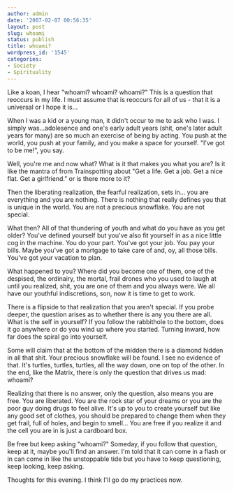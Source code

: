 ```yaml
---
author: admin
date: '2007-02-07 00:56:35'
layout: post
slug: whoami
status: publish
title: whoami?
wordpress_id: '1545'
categories:
- Society
- Spirituality
---
```

Like a koan, I hear "whoami? whoami? whoami?" This is a question that reoccurs in my life. I must assume that is reoccurs for all of us - that it is a universal or I hope it is...

When I was a kid or a young man, it didn't occur to me to ask who I was. I simply was...adolesence and one's early adult years (shit, one's later adult years for many) are so much an exercise of being by acting. You push at the world, you push at your family, and you make a space for yourself. "I've got to be me!", you say.

Well, you're me and now what? What is it that makes you what you are? Is it like the mantra of from Trainspotting about "Get a life. Get a job. Get a nice flat. Get a girlfriend." or is there more to it?

Then the liberating realization, the fearful realization, sets in... you are everything and you are nothing. There is nothing that really defines you that is unique in the world. You are not a precious snowflake. You are not special.

What then? All of that thundering of youth and what do you have as you get older? You've defined yourself but you've also fit yourself in as a nice little cog in the machine. You do your part. You've got your job. You pay your bills. Maybe you've got a mortgage to take care of and, oy, all those bills. You've got your vacation to plan.

What happened to you? Where did you become one of them, one of the despised, the ordinairy, the mortal, frail drones who you used to laugh at until you realized, shit, you are one of them and you always were. We all have our youthful indiscretions, son, now it is time to get to work.

There is a flipside to that realization that you aren't special. If you probe deeper, the question arises as to whether there is any you there are all. What is the self in yourself? If you follow the rabbithole to the bottom, does it go anywhere or do you wind up where you started. Turning inward, how far does the spiral go into yourself.

Some will claim that at the bottom of the midden there is a diamond hidden in all that shit. Your precious snowflake will be found. I see no evidence of that. It's turtles, turtles, turtles, all the way down, one on top of the other. In the end, like the Matrix, there is only the question that drives us mad: whoami?

Realizing that there is no answer, only the question, also means you are free. You are liberated. You are the rock star of your dreams or you are the poor guy doing drugs to feel alive. It's up to you to create yourself but like any good set of clothes, you should be prepared to change them when they get frail, full of holes, and begin to smell... You are free if you realize it and the cell you are in is just a cardboard box.

Be free but keep asking "whoami?" Someday, if you follow that question, keep at it, maybe you'll find an answer. I'm told that it can come in a flash or in can come in like the unstoppable tide but you have to keep questioning, keep looking, keep asking.

Thoughts for this evening. I think I'll go do my practices now.
